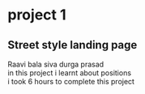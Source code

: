 # project 1
## Street style landing page

Raavi bala siva durga prasad <br>
in this project i learnt about positions <br>
i took 6 hours to complete this project